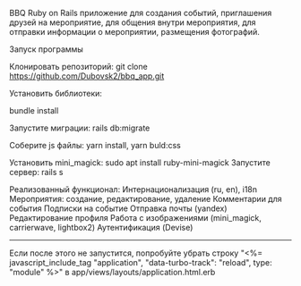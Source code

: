 BBQ Ruby on Rails приложение для создания событий, приглашения друзей на мероприятие, для общения внутри мероприятия, для отправки информации о мероприятии, размещения фотографий.

Запуск программы

Клонировать репозиторий: git clone https://github.com/Dubovsk2/bbq_app.git

Установить библиотеки:

bundle install

Запустите миграции: rails db:migrate

Соберите js файлы: yarn install, yarn buld:css

Установить mini_magick: sudo apt install ruby-mini-magick Запустите сервер: rails s

Реализованный функционал: Интернационализация (ru, en), i18n Мероприятия: создание, редактирование, удаление Комментарии для события Подписки на событие Отправка почты (yandex) Редактирование профиля Работа с изображениями (mini_magick, carrierwave, lightbox2) Аутентификация (Devise)
____________________________________________________
Если после этого не запустится, попробуйте убрать строку "<%= javascript_include_tag "application", "data-turbo-track": "reload", type: "module" %>" в app/views/layouts/application.html.erb
